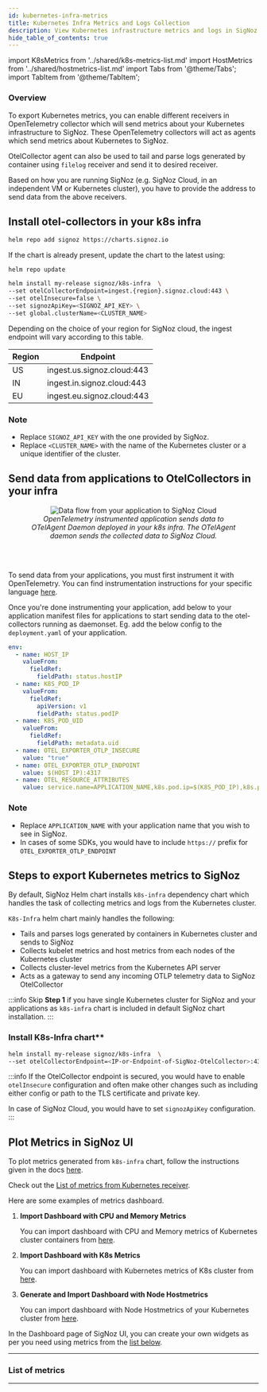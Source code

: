 ```yaml
---
id: kubernetes-infra-metrics
title: Kubernetes Infra Metrics and Logs Collection
description: View Kubernetes infrastructure metrics and logs in SigNoz
hide_table_of_contents: true
---
```


import K8sMetrics from '../shared/k8s-metrics-list.md'
import HostMetrics from '../shared/hostmetrics-list.md'
import Tabs from '@theme/Tabs';
import TabItem from '@theme/TabItem';

### Overview
To export Kubernetes metrics, you can enable different receivers in OpenTelemetry
collector which will send metrics about your Kubernetes infrastructure
to SigNoz. These OpenTelemetry collectors will act as agents which send
metrics about Kubernetes to SigNoz.

OtelCollector agent can also be used to tail and parse logs generated by
container using `filelog` receiver and send it to desired receiver.

Based on how you are running SigNoz (e.g. SigNoz Cloud, in an independent VM or Kubernetes cluster),
you have to provide the address to send data from the above receivers.

<Tabs>
  <TabItem value="cloud" label="SigNoz Cloud" default>


## Install otel-collectors in your k8s infra

   ```bash
   helm repo add signoz https://charts.signoz.io
   ```
   If the chart is already present, update the chart to the latest using:
   ```
   helm repo update
   ```

   ```bash
   helm install my-release signoz/k8s-infra  \
  --set otelCollectorEndpoint=ingest.{region}.signoz.cloud:443 \
  --set otelInsecure=false \
  --set signozApiKey=<SIGNOZ_API_KEY> \
  --set global.clusterName=<CLUSTER_NAME>
  ```

  Depending on the choice of your region for SigNoz cloud, the ingest endpoint will vary according to this table.

  | Region	| Endpoint |
  | --- | --- |
  | US | ingest.us.signoz.cloud:443 |
  | IN | ingest.in.signoz.cloud:443 |
  | EU | ingest.eu.signoz.cloud:443 |
  
### Note
- Replace `SIGNOZ_API_KEY` with the one provided by SigNoz.
- Replace `<CLUSTER_NAME>` with the name of the Kubernetes cluster or a unique identifier of the
  cluster.


## Send data from applications to OtelCollectors in your infra

<figure data-zoomable align='center'>
    <img src="/img/docs/data-flow-2x.webp" alt="Data flow from your application to SigNoz Cloud"/>
    <figcaption><i>OpenTelemetry instrumented application sends data to OTelAgent Daemon deployed in your k8s infra. The OTelAgent daemon sends the collected data to SigNoz Cloud.</i></figcaption>
</figure>

<br></br>

To send data from your applications, you must first instrument it with OpenTelemetry. You can find instrumentation instructions for your specific language [here](https://signoz.io/docs/instrumentation/). 


Once you're done instrumenting your application, add below to your application manifest files for applications to start sending data to the otel-collectors running as daemonset. Eg. add the below config to the `deployment.yaml` of your application.

```YAML
env:
  - name: HOST_IP
    valueFrom:
      fieldRef:
        fieldPath: status.hostIP
  - name: K8S_POD_IP
    valueFrom:
      fieldRef:
        apiVersion: v1
        fieldPath: status.podIP
  - name: K8S_POD_UID
    valueFrom:
      fieldRef:
        fieldPath: metadata.uid
  - name: OTEL_EXPORTER_OTLP_INSECURE
    value: "true"
  - name: OTEL_EXPORTER_OTLP_ENDPOINT
    value: $(HOST_IP):4317
  - name: OTEL_RESOURCE_ATTRIBUTES
    value: service.name=APPLICATION_NAME,k8s.pod.ip=$(K8S_POD_IP),k8s.pod.uid=$(K8S_POD_UID)
  ```
  
### Note
  - Replace `APPLICATION_NAME` with your application name that you wish to see in SigNoz.
  - In cases of some SDKs, you would have to include `https://` prefix for `OTEL_EXPORTER_OTLP_ENDPOINT`

<!-- ## Plot Metrics in SigNoz UI

To plot metrics generated from `k8s-infra` chart, follow the instructions given in the docs [here][4].

Check out the [List of metrics from Kubernetes receiver][3]. Here are few examples of commonly used metrics dashboard.

1. **Import Dashboard with CPU and Memory Metrics**

You can import dashboard with CPU and Memory metrics of Kubernetes cluster
   containers from [here][5].

2. **Import Dashboard with K8s Metrics**

   You can import dashboard with Kubernetes metrics of K8s cluster from [here][6].

3. **Generate and Import Dashboard with Node Hostmetrics**

   You can import dashboard with Node Hostmetrics of your Kubernetes cluster from
   [here][7].


In the Dashboard page of SigNoz UI, you can create your own widgets as per you
need using metrics from the [list below][3].

---

### List of metrics

<K8sMetrics />

<HostMetrics name="Node Hostmetrics"/> -->

<!-- ---
[1]: https://github.com/SigNoz/otel-collector-k8s/blob/main/agent/infra-metrics.yaml#L47
[2]: https://github.com/SigNoz/otel-collector-k8s/blob/main/deployment/all-in-one.yaml#L19
[3]: #list-of-metrics
[4]: https://signoz.io/docs/userguide/dashboards/
[5]: https://github.com/SigNoz/dashboards/raw/main/k8s-infra-metrics/cpu-memory-metrics.json
[6]: https://github.com/SigNoz/dashboards/raw/main/k8s-infra-metrics/kubernetes-metrics.json
[7]: https://github.com/SigNoz/dashboards/raw/main/hostmetrics/hostmetrics-k8s.json -->

</TabItem>

<TabItem value="self-host" label="Self-Host">

## Steps to export Kubernetes metrics to SigNoz
  
By default, SigNoz Helm chart installs `k8s-infra` dependency chart which handles the task of collecting metrics and logs from the Kubernetes cluster.

`K8s-Infra` helm chart mainly handles the following:
- Tails and parses logs generated by containers in Kubernetes cluster and sends to SigNoz
- Collects kubelet metrics and host metrics from each nodes of the Kubernetes cluster
- Collects cluster-level metrics from the Kubernetes API server
- Acts as a gateway to send any incoming OTLP telemetry data to SigNoz OtelCollector

:::info
Skip **Step 1** if you have single Kubernetes cluster for SigNoz and your applications
as `k8s-infra` chart is included in default SigNoz chart installation.
:::

### Install K8s-Infra chart**

```bash
helm install my-release signoz/k8s-infra  \
--set otelCollectorEndpoint=<IP-or-Endpoint-of-SigNoz-OtelCollector>:4317
```

:::info
If the OtelCollector endpoint is secured, you would have to enable `otelInsecure`
configuration and often make other changes such as including either config
or path to the TLS certificate and private key.

In case of SigNoz Cloud, you would have to set `signozApiKey` configuration.
:::


</TabItem>
</Tabs>

## Plot Metrics in SigNoz UI

To plot metrics generated from `k8s-infra` chart, follow the instructions given in the docs [here][4].

Check out the [List of metrics from Kubernetes receiver][3].

Here are some examples of metrics dashboard.

1. **Import Dashboard with CPU and Memory Metrics**

   You can import dashboard with CPU and Memory metrics of Kubernetes cluster
   containers from [here][5].

2. **Import Dashboard with K8s Metrics**

   You can import dashboard with Kubernetes metrics of K8s cluster from [here][6].

3. **Generate and Import Dashboard with Node Hostmetrics**

   You can import dashboard with Node Hostmetrics of your Kubernetes cluster from
   [here][7].

In the Dashboard page of SigNoz UI, you can create your own widgets as per you
need using metrics from the [list below][3].

---

### List of metrics

<K8sMetrics />

<HostMetrics name="Node Hostmetrics"/>

---

[1]: https://github.com/SigNoz/otel-collector-k8s/blob/main/agent/infra-metrics.yaml#L47
[2]: https://github.com/SigNoz/otel-collector-k8s/blob/main/deployment/all-in-one.yaml#L19
[3]: #list-of-metrics
[4]: https://signoz.io/docs/userguide/dashboards/
[5]: https://github.com/SigNoz/dashboards/raw/main/k8s-infra-metrics/cpu-memory-metrics.json
[6]: https://github.com/SigNoz/dashboards/raw/main/k8s-infra-metrics/kubernetes-metrics.json
[7]: https://github.com/SigNoz/dashboards/raw/main/hostmetrics/hostmetrics-k8s.json